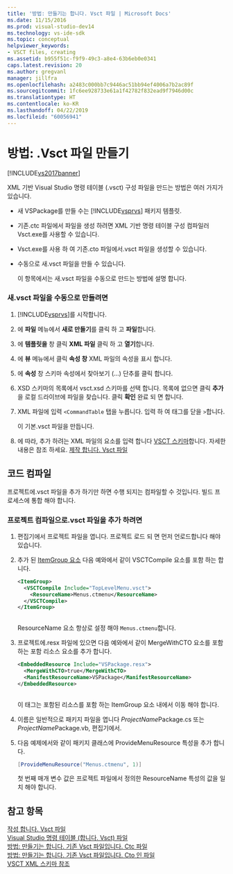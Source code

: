 ```yaml
---
title: '방법: 만들기는 합니다. Vsct 파일 | Microsoft Docs'
ms.date: 11/15/2016
ms.prod: visual-studio-dev14
ms.technology: vs-ide-sdk
ms.topic: conceptual
helpviewer_keywords:
- VSCT files, creating
ms.assetid: b955f51c-f9f9-49c3-a8e4-63b6eb0e0341
caps.latest.revision: 20
ms.author: gregvanl
manager: jillfra
ms.openlocfilehash: a2483c000bb7c9446ac51bb94ef4006a7b2ac89f
ms.sourcegitcommit: 1fc6ee928733e61a1f42782f832ead9f7946d00c
ms.translationtype: HT
ms.contentlocale: ko-KR
ms.lasthandoff: 04/22/2019
ms.locfileid: "60056941"
---
```

# <a name="how-to-create-a-vsct-file"></a>방법: .Vsct 파일 만들기
[!INCLUDE[vs2017banner](../../includes/vs2017banner.md)]

XML 기반 Visual Studio 명령 테이블 (.vsct) 구성 파일을 만드는 방법은 여러 가지가 있습니다.  
  
- 새 VSPackage를 만들 수는 [!INCLUDE[vsprvs](../../includes/vsprvs-md.md)] 패키지 템플릿.  
  
- 기존.ctc 파일에서 파일을 생성 하려면 XML 기반 명령 테이블 구성 컴파일러 Vsct.exe를 사용할 수 있습니다.  
  
- Vsct.exe를 사용 하 여 기존.cto 파일에서.vsct 파일을 생성할 수 있습니다.  
  
- 수동으로 새.vsct 파일을 만들 수 있습니다.  
  
  이 항목에서는 새.vsct 파일을 수동으로 만드는 방법에 설명 합니다.  
  
### <a name="to-manually-create-a-new-vsct-file"></a>새.vsct 파일을 수동으로 만들려면  
  
1. [!INCLUDE[vsprvs](../../includes/vsprvs-md.md)]를 시작합니다.  
  
2. 에 **파일** 메뉴에서 **새로 만들기**를 클릭 하 고 **파일**합니다.  
  
3. 에 **템플릿을** 창 클릭 **XML 파일** 클릭 하 고 **열기**합니다.  
  
4. 에 **뷰** 메뉴에서 클릭 **속성 창** XML 파일의 속성을 표시 합니다.  
  
5. 에 **속성** 창 스키마 속성에서 찾아보기 (...) 단추를 클릭 합니다.  
  
6. XSD 스키마의 목록에서 vsct.xsd 스키마를 선택 합니다. 목록에 없으면 클릭 **추가** 을 로컬 드라이브에 파일을 찾습니다. 클릭 **확인** 완료 되 면 합니다.  
  
7. XML 파일에 입력 `<CommandTable` 탭을 누릅니다. 입력 하 여 태그를 닫을 `>`합니다.  
  
     이 기본.vsct 파일을 만듭니다.  
  
8. 에 따라, 추가 하려는 XML 파일의 요소를 입력 합니다 [VSCT 스키마](../../extensibility/vsct-xml-schema-reference.md)합니다. 자세한 내용은 참조 하세요. [제작 합니다. Vsct 파일](../../extensibility/internals/authoring-dot-vsct-files.md)  
  
## <a name="compiling-the-code"></a>코드 컴파일  
 프로젝트에.vsct 파일을 추가 하기만 하면 수행 되지는 컴파일할 수 것입니다. 빌드 프로세스에 통합 해야 합니다.  
  
### <a name="to-add-a-vsct-file-to-project-compilation"></a>프로젝트 컴파일으로.vsct 파일을 추가 하려면  
  
1. 편집기에서 프로젝트 파일을 엽니다. 프로젝트 로드 되 면 먼저 언로드합니다 해야 있습니다.  
  
2. 추가 된 [ItemGroup 요소](../../msbuild/itemgroup-element-msbuild.md) 다음 예와에서 같이 VSCTCompile 요소를 포함 하는 합니다.  
  
    ```xml  
    <ItemGroup>  
      <VSCTCompile Include="TopLevelMenu.vsct">  
        <ResourceName>Menus.ctmenu</ResourceName>  
      </VSCTCompile>  
    </ItemGroup>  
  
    ```  
  
     ResourceName 요소 항상로 설정 해야 `Menus.ctmenu`합니다.  
  
3. 프로젝트에.resx 파일에 있으면 다음 예와에서 같이 MergeWithCTO 요소를 포함 하는 포함 리소스 요소를 추가 합니다.  
  
    ```xml  
    <EmbeddedResource Include="VSPackage.resx">  
      <MergeWithCTO>true</MergeWithCTO>  
      <ManifestResourceName>VSPackage</ManifestResourceName>  
    </EmbeddedResource>  
  
    ```  
  
     이 태그는 포함된 리소스를 포함 하는 ItemGroup 요소 내에서 이동 해야 합니다.  
  
4. 이름은 일반적으로 패키지 파일을 엽니다 *ProjectName*Package.cs 또는 *ProjectName*Package.vb, 편집기에서.  
  
5. 다음 예제에서와 같이 패키지 클래스에 ProvideMenuResource 특성을 추가 합니다.  
  
    ```csharp  
    [ProvideMenuResource("Menus.ctmenu", 1)]  
    ```  
  
     첫 번째 매개 변수 값은 프로젝트 파일에서 정의한 ResourceName 특성의 값을 일치 해야 합니다.  
  
## <a name="see-also"></a>참고 항목  
 [작성 합니다. Vsct 파일](../../extensibility/internals/authoring-dot-vsct-files.md)   
 [Visual Studio 명령 테이블 (합니다. Vsct) 파일](../../extensibility/internals/visual-studio-command-table-dot-vsct-files.md)   
 [방법: 만들기는 합니다. 기존 Vsct 파일입니다. Ctc 파일](../../misc/how-to-create-a-dot-vsct-file-from-an-existing-dot-ctc-file.md)   
 [방법: 만들기는 합니다. 기존 Vsct 파일입니다. Cto 인 파일](../../misc/how-to-create-a-dot-vsct-file-from-an-existing-dot-cto-file.md)   
 [VSCT XML 스키마 참조](../../extensibility/vsct-xml-schema-reference.md)
